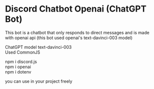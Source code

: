 # Discord Chatbot Openai (ChatGPT Bot)
This bot is a chatbot that only responds to direct messages and is made with openai api (this bot used openai's text-davinci-003 model)

ChatGPT model text-davinci-003  <br>
Used CommonJS

<copy-button>
npm i discord.js <br>
npm i openai <br>
npm i dotenv <br>
</copy-button>


you can use in your project freely
